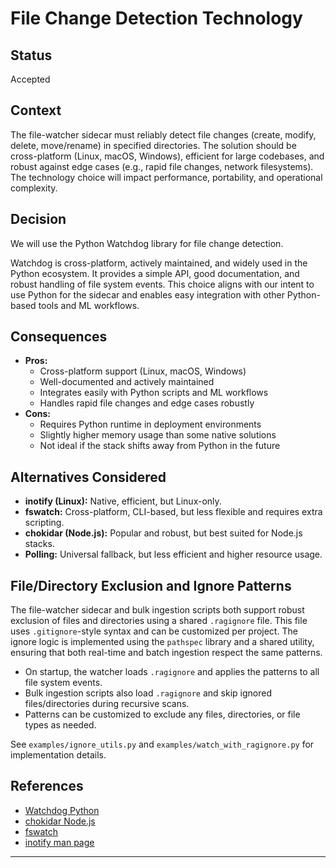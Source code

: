 # File Change Detection Technology

## Status
Accepted

## Context
The file-watcher sidecar must reliably detect file changes (create, modify, delete, move/rename) in specified directories. The solution should be cross-platform (Linux, macOS, Windows), efficient for large codebases, and robust against edge cases (e.g., rapid file changes, network filesystems). The technology choice will impact performance, portability, and operational complexity.

## Decision
We will use the Python Watchdog library for file change detection.

Watchdog is cross-platform, actively maintained, and widely used in the Python ecosystem. It provides a simple API, good documentation, and robust handling of file system events. This choice aligns with our intent to use Python for the sidecar and enables easy integration with other Python-based tools and ML workflows.

## Consequences
- **Pros:**
  - Cross-platform support (Linux, macOS, Windows)
  - Well-documented and actively maintained
  - Integrates easily with Python scripts and ML workflows
  - Handles rapid file changes and edge cases robustly
- **Cons:**
  - Requires Python runtime in deployment environments
  - Slightly higher memory usage than some native solutions
  - Not ideal if the stack shifts away from Python in the future

## Alternatives Considered
- **inotify (Linux):** Native, efficient, but Linux-only.
- **fswatch:** Cross-platform, CLI-based, but less flexible and requires extra scripting.
- **chokidar (Node.js):** Popular and robust, but best suited for Node.js stacks.
- **Polling:** Universal fallback, but less efficient and higher resource usage.

## File/Directory Exclusion and Ignore Patterns

The file-watcher sidecar and bulk ingestion scripts both support robust exclusion of files and directories using a shared `.ragignore` file. This file uses `.gitignore`-style syntax and can be customized per project. The ignore logic is implemented using the `pathspec` library and a shared utility, ensuring that both real-time and batch ingestion respect the same patterns.

- On startup, the watcher loads `.ragignore` and applies the patterns to all file system events.
- Bulk ingestion scripts also load `.ragignore` and skip ignored files/directories during recursive scans.
- Patterns can be customized to exclude any files, directories, or file types as needed.

See `examples/ignore_utils.py` and `examples/watch_with_ragignore.py` for implementation details.

## References
- [Watchdog Python](https://github.com/gorakhargosh/watchdog)
- [chokidar Node.js](https://github.com/paulmillr/chokidar)
- [fswatch](https://github.com/emcrisostomo/fswatch)
- [inotify man page](https://man7.org/linux/man-pages/man7/inotify.7.html)

---
